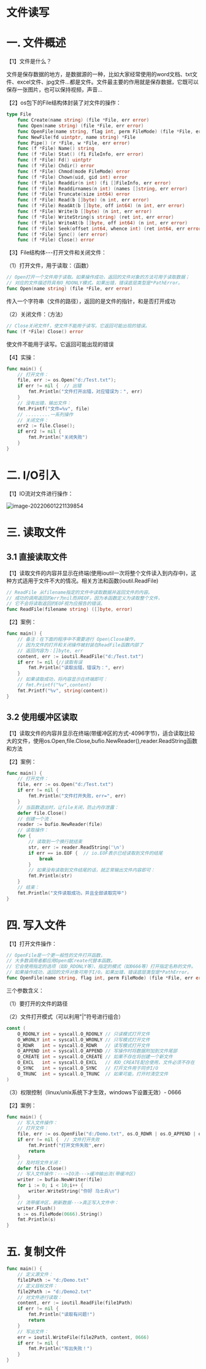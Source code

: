 # 文件读写

# 一. 文件概述

【1】文件是什么？

文件是保存数据的地方，是数据源的一种，比如大家经常使用的word文档、txt文件、excel文件、jpg文件...都是文件。文件最主要的作用就是保存数据，它既可以保存一张图片，也可以保持视频，声音...

【2】os包下的File结构体封装了对文件的操作：

```go
type File
    func Create(name string) (file *File, err error)
    func Open(name string) (file *File, err error)
    func OpenFile(name string, flag int, perm FileMode) (file *File, err error)
    func NewFile(fd uintptr, name string) *File
    func Pipe() (r *File, w *File, err error)
    func (f *File) Name() string
    func (f *File) Stat() (fi FileInfo, err error)
    func (f *File) Fd() uintptr
    func (f *File) Chdir() error
    func (f *File) Chmod(mode FileMode) error
    func (f *File) Chown(uid, gid int) error
    func (f *File) Readdir(n int) (fi []FileInfo, err error)
    func (f *File) Readdirnames(n int) (names []string, err error)
    func (f *File) Truncate(size int64) error
    func (f *File) Read(b []byte) (n int, err error)
    func (f *File) ReadAt(b []byte, off int64) (n int, err error)
    func (f *File) Write(b []byte) (n int, err error)
    func (f *File) WriteString(s string) (ret int, err error)
    func (f *File) WriteAt(b []byte, off int64) (n int, err error)
    func (f *File) Seek(offset int64, whence int) (ret int64, err error)
    func (f *File) Sync() (err error)
    func (f *File) Close() error
```

【3】File结构体---打开文件和关闭文件：

（1）打开文件，用于读取：（函数）

```go
// Open打开一个文件用于读取。如果操作成功，返回的文件对象的方法可用于读取数据；
// 对应的文件描述符具有O_RDONLY模式。如果出错，错误底层类型是*PathError。
func Open(name string) (file *File, err error)
```

传入一个字符串（文件的路径），返回的是文件的指针，和是否打开成功

（2）关闭文件：（方法）

```go
// Close关闭文件f，使文件不能用于读写。它返回可能出现的错误。
func (f *File) Close() error
```

使文件不能用于读写。它返回可能出现的错误

【4】实操：

```go
func main() {
    // 打开文件：
    file, err := os.Open("d:/Test.txt");
    if err != nil {  // 出错
        fmt.Println("文件打开出错，对应错误为：", err)
    }
    // 没有出错，输出文件：
    fmt.Printf("文件=%v", file)
    // .........一系列操作
    // 关闭文件：
    err2 := file.Close();
    if err2 != nil {
        fmt.Println("关闭失败")
    }
}
```



# 二. I/O引入

【1】IO流对文件进行操作：

![image-20220601221139854](asset/fileio/image/image-20220601221139854.png)



# 三. 读取文件

## 3.1 直接读取文件

【1】读取文件的内容并显示在终端(使用ioutil一次将整个文件读入到内存中)，这种方式适用于文件不大的情况。相关方法和函数(ioutil.ReadFile)

```go
// ReadFile 从filename指定的文件中读取数据并返回文件的内容。
// 成功的调用返回的err为nil而非EOF。因为本函数定义为读取整个文件，
// 它不会将读取返回的EOF视为应报告的错误。
func ReadFile(filename string) ([]byte, error)
```

【2】案例：

```go
func main() {
    // 备注：在下面的程序中不需要进行 Open\Close操作，
    // 因为文件的打开和关闭操作被封装在ReadFile函数内部了
    // 返回内容为：[]byte, err
    content, err := ioutil.ReadFile("d:/Test.txt")
    if err != nil {//读取有误
        fmt.Println("读取出错，错误为：", err)
    }
    // 如果读取成功，将内容显示在终端即可：
    // fmt.Printf("%v",content)
    fmt.Printf("%v", string(content))
}
```



## 3.2 使用缓冲区读取

【1】读取文件的内容并显示在终端(带缓冲区的方式-4096字节)，适合读取比较大的文件，使用os.Open,file.Close,bufio.NewReader(),reader.ReadString函数和方法

【2】案例：

```go
func main() {
    // 打开文件：
    file, err := os.Open("d:/Test.txt")
    if err != nil {
        fmt.Println("文件打开失败，err=", err)
    }
    // 当函数退出时，让file关闭，防止内存泄露：
    defer file.Close()
    // 创建一个流：
    reader := bufio.NewReader(file)
    // 读取操作：
    for {
        // 读取到一个换行就结束
        str, err := reader.ReadString('\n')
        if err == io.EOF {  // io.EOF表示已经读取到文件的结尾
            break
        }
        // 如果没有读取到文件结尾的话，就正常输出文件内容即可：
        fmt.Println(str)
    }
    // 结束：
    fmt.Println("文件读取成功，并且全部读取完毕")
}
```





# 四. 写入文件

【1】打开文件操作：

```go
// OpenFile是一个更一般性的文件打开函数，
// 大多数调用者都应用Open或Create代替本函数。
// 它会使用指定的选项（如O_RDONLY等）、指定的模式（如0666等）打开指定名称的文件。
// 如果操作成功，返回的文件对象可用于I/O。如果出错，错误底层类型是*PathError。
func OpenFile(name string, flag int, perm FileMode) (file *File, err error)
```

三个参数含义：

（1）要打开的文件的路径

（2）文件打开模式（可以利用"|"符号进行组合）

```go
const (
    O_RDONLY int = syscall.O_RDONLY // 只读模式打开文件
    O_WRONLY int = syscall.O_WRONLY // 只写模式打开文件
    O_RDWR   int = syscall.O_RDWR   // 读写模式打开文件
    O_APPEND int = syscall.O_APPEND // 写操作时将数据附加到文件尾部
    O_CREATE int = syscall.O_CREATE // 如果不存在将创建一个新文件
    O_EXCL   int = syscall.O_EXCL   // 和O_CREATE配合使用，文件必须不存在
    O_SYNC   int = syscall.O_SYNC   // 打开文件用于同步I/O
    O_TRUNC  int = syscall.O_TRUNC  // 如果可能，打开时清空文件
)
```

（3）权限控制（linux/unix系统下才生效，windows下设置无效）- 0666

【2】案例：

```go
func main() {
    // 写入文件操作：
    // 打开文件：
    file, err := os.OpenFile("d:/Demo.txt", os.O_RDWR | os.O_APPEND | os.O_CREATE, 0666)
    if err != nil {  // 文件打开失败
        fmt.Printf("打开文件失败",err)
        return
    }
    // 及时将文件关闭：
    defer file.Close()
    // 写入文件操作：--->IO流--->缓冲输出流(带缓冲区)
    writer := bufio.NewWriter(file)
    for i := 0; i < 10;i++ {
        writer.WriteString("你好 马士兵\n")
    } 
    // 流带缓冲区，刷新数据--->真正写入文件中：
    writer.Flush()
    s := os.FileMode(0666).String()
    fmt.Println(s)
}
```



# 五. 复制文件

```go
func main() {
    // 定义源文件：
    file1Path := "d:/Demo.txt"
    // 定义目标文件：
    file2Path := "d:/Demo2.txt"
    // 对文件进行读取：
    content, err := ioutil.ReadFile(file1Path)
    if err != nil {
        fmt.Println("读取有问题!")
        return
    }
    // 写出文件：
    err = ioutil.WriteFile(file2Path, content, 0666)
    if err != nil {
        fmt.Println("写出失败！")
    }
}
```